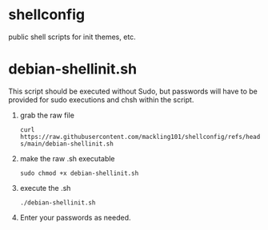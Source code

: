 # shellconfig
public shell scripts for init themes, etc.


# debian-shellinit.sh

This script should be executed without Sudo, but passwords will have to be provided for sudo executions and chsh within the script.

1. grab the raw file

    `curl https://raw.githubusercontent.com/mackling101/shellconfig/refs/heads/main/debian-shellinit.sh`

1. make the raw .sh executable

    `sudo chmod +x debian-shellinit.sh`

1. execute the .sh

    `./debian-shellinit.sh`

1. Enter your passwords as needed.
